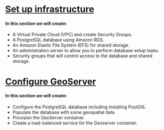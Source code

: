 # [Set up infrastructure](https://github.com/praneethsonu/aws-serverless-geoserver-infrastructure/tree/main/How%20to%20get%20started/1.%20Set%20up%20infrastructure)

#### In this section we will create:

- A Virtual Private Cloud (VPC) and create Security Groups.
- A PostgreSQL database using Amazon RDS.
- An Amazon Elastic File System (EFS) for shared storage.
- An administration server to allow you to perform database setup tasks.
- Security groups that will control access to the database and shared storage.

# [Configure GeoServer](https://github.com/praneethsonu/aws-serverless-geoserver-infrastructure/tree/a9af0853dfa60ffb6c600a1dfd9358769b212441/How%20to%20get%20started/2.%20Configure%20Geoserver)

#### In this section we will create:

- Configure the PostgreSQL database including installing PostGIS.
- Populate the database with some geospatial data
- Provision the GeoServer container.
- Create a load-balanced service for the Geoserver container.

